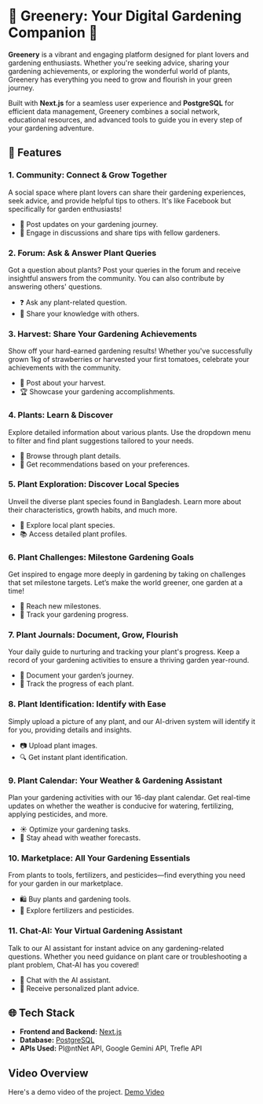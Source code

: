 <h1>🌿 <strong>Greenery: Your Digital Gardening Companion</strong> 🌿</h1>

<p><strong>Greenery</strong> is a vibrant and engaging platform designed for plant lovers and gardening enthusiasts. Whether you're seeking advice, sharing your gardening achievements, or exploring the wonderful world of plants, Greenery has everything you need to grow and flourish in your green journey.</p>

<p>Built with <strong>Next.js</strong> for a seamless user experience and <strong>PostgreSQL</strong> for efficient data management, Greenery combines a social network, educational resources, and advanced tools to guide you in every step of your gardening adventure.</p>

<h2>🌼 <strong>Features</strong></h2>

<h3>1. <strong>Community: Connect & Grow Together</strong></h3>
<p>A social space where plant lovers can share their gardening experiences, seek advice, and provide helpful tips to others. It's like Facebook but specifically for garden enthusiasts!</p>
<ul>
    <li>🌱 Post updates on your gardening journey.</li>
    <li>💬 Engage in discussions and share tips with fellow gardeners.</li>
</ul>

<h3>2. <strong>Forum: Ask & Answer Plant Queries</strong></h3>
<p>Got a question about plants? Post your queries in the forum and receive insightful answers from the community. You can also contribute by answering others' questions.</p>
<ul>
    <li>❓ Ask any plant-related question.</li>
    <li>🌸 Share your knowledge with others.</li>
</ul>

<h3>3. <strong>Harvest: Share Your Gardening Achievements</strong></h3>
<p>Show off your hard-earned gardening results! Whether you've successfully grown 1kg of strawberries or harvested your first tomatoes, celebrate your achievements with the community.</p>
<ul>
    <li>🍓 Post about your harvest.</li>
    <li>🏆 Showcase your gardening accomplishments.</li>
</ul>

<h3>4. <strong>Plants: Learn & Discover</strong></h3>
<p>Explore detailed information about various plants. Use the dropdown menu to filter and find plant suggestions tailored to your needs.</p>
<ul>
    <li>🌿 Browse through plant details.</li>
    <li>🌼 Get recommendations based on your preferences.</li>
</ul>

<h3>5. <strong>Plant Exploration: Discover Local Species</strong></h3>
<p>Unveil the diverse plant species found in Bangladesh. Learn more about their characteristics, growth habits, and much more.</p>
<ul>
    <li>🌳 Explore local plant species.</li>
    <li>📚 Access detailed plant profiles.</li>
</ul>

<h3>6. <strong>Plant Challenges: Milestone Gardening Goals</strong></h3>
<p>Get inspired to engage more deeply in gardening by taking on challenges that set milestone targets. Let’s make the world greener, one garden at a time!</p>
<ul>
    <li>🏅 Reach new milestones.</li>
    <li>🌱 Track your gardening progress.</li>
</ul>

<h3>7. <strong>Plant Journals: Document, Grow, Flourish</strong></h3>
<p>Your daily guide to nurturing and tracking your plant's progress. Keep a record of your gardening activities to ensure a thriving garden year-round.</p>
<ul>
    <li>📔 Document your garden’s journey.</li>
    <li>🌸 Track the progress of each plant.</li>
</ul>

<h3>8. <strong>Plant Identification: Identify with Ease</strong></h3>
<p>Simply upload a picture of any plant, and our AI-driven system will identify it for you, providing details and insights.</p>
<ul>
    <li>📷 Upload plant images.</li>
    <li>🔍 Get instant plant identification.</li>
</ul>

<h3>9. <strong>Plant Calendar: Your Weather & Gardening Assistant</strong></h3>
<p>Plan your gardening activities with our 16-day plant calendar. Get real-time updates on whether the weather is conducive for watering, fertilizing, applying pesticides, and more.</p>
<ul>
    <li>☀️ Optimize your gardening tasks.</li>
    <li>📆 Stay ahead with weather forecasts.</li>
</ul>

<h3>10. <strong>Marketplace: All Your Gardening Essentials</strong></h3>
<p>From plants to tools, fertilizers, and pesticides—find everything you need for your garden in our marketplace.</p>
<ul>
    <li>🛍 Buy plants and gardening tools.</li>
    <li>🌱 Explore fertilizers and pesticides.</li>
</ul>
<h3>11. <strong>Chat-AI: Your Virtual Gardening Assistant</strong></h3>
<p>Talk to our AI assistant for instant advice on any gardening-related questions. Whether you need guidance on plant care or troubleshooting a plant problem, Chat-AI has you covered!</p>
<ul>
    <li>🤖 Chat with the AI assistant.</li>
    <li>🌿 Receive personalized plant advice.</li>
</ul>

<h2>🌐 <strong>Tech Stack</strong></h2>
<ul>
    <li><strong>Frontend and Backend:</strong> <a href="https://nextjs.org/">Next.js</a></li>
    <li><strong>Database:</strong> <a href="https://www.postgresql.org/">PostgreSQL</a></li>
    <li><strong>APIs Used:</strong> Pl@ntNet API, Google Gemini API, Trefle API</li>
</ul>


<h2><strong>Video Overview</strong></h2>
Here's a demo video of the project.
<a href="https://youtu.be/emfbmrfqPGE?si=qd9O2u6fy3CwSvDX">Demo Video<a>
